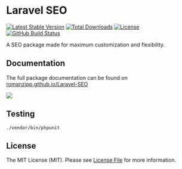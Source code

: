 # Laravel SEO

[![Latest Stable Version](https://img.shields.io/packagist/v/romanzipp/Laravel-SEO.svg?style=flat-square)](https://packagist.org/packages/romanzipp/laravel-seo)
[![Total Downloads](https://img.shields.io/packagist/dt/romanzipp/Laravel-SEO.svg?style=flat-square)](https://packagist.org/packages/romanzipp/laravel-seo)
[![License](https://img.shields.io/packagist/l/romanzipp/Laravel-SEO.svg?style=flat-square)](https://packagist.org/packages/romanzipp/laravel-seo)
[![GitHub Build Status](https://img.shields.io/github/actions/workflow/status/romanzipp/Laravel-SEO/tests.yml?branch=master&style=flat-square)](https://github.com/romanzipp/Laravel-SEO/actions)

A SEO package made for maximum customization and flexibility.

## Documentation

The full package documentation can be found on [romanzipp.github.io/Laravel-SEO](https://romanzipp.github.io/Laravel-SEO/)

![](docs/preview.png)

## Testing

```
./vendor/bin/phpunit
```

## License

The MIT License (MIT). Please see [License File](LICENSE.md) for more information.
